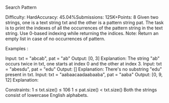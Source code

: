 Search Pattern

Difficulty: HardAccuracy: 45.04%Submissions: 125K+Points: 8
Given two strings, one is a text string txt and the other is a pattern string pat. The task is to print the indexes of all the occurrences of the pattern string in the text string. Use 0-based indexing while returning the indices.
Note: Return an empty list in case of no occurrences of pattern.

Examples :

Input: txt = "abcab", pat = "ab"
Output: [0, 3]
Explanation: The string "ab" occurs twice in txt, one starts at index 0 and the other at index 3. 
Input: txt = "abesdu", pat = "edu"
Output: []
Explanation: There's no substring "edu" present in txt.
Input: txt = "aabaacaadaabaaba", pat = "aaba"
Output: [0, 9, 12]
Explanation:

Constraints:
1 ≤ txt.size() ≤ 106
1 ≤ pat.size() < txt.size()
Both the strings consist of lowercase English alphabets.
